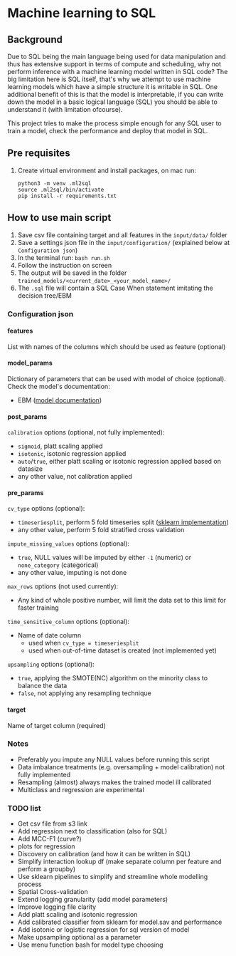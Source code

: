# Machine learning to SQL
## Background
Due to SQL being the main language being used for data manipulation and thus has extensive support in terms of compute and scheduling, 
why not perform inference with a machine learning model written in SQL code? The big limitation here is SQL itself, that's why we attempt to use 
machine learning models which have a simple structure it is writable in SQL. One additional benefit of this is that the model is interpretable, 
if you can write down the model in a basic logical language (SQL) you should be able to understand it (with limitation ofcourse).

This project tries to make the process simple enough for any SQL user to train a model, check the performance and deploy that model in SQL.

## Pre requisites
1. Create virtual environment and install packages, on mac run:
   ```
   python3 -m venv .ml2sql
   source .ml2sql/bin/activate
   pip install -r requirements.txt
   ```

## How to use main script
1. Save csv file containing target and all features in the `input/data/` folder
2. Save a settings json file in the `input/configuration/` (explained below at `Configuration json`)
3. In the terminal run: `bash run.sh`
4. Follow the instruction on screen
5. The output will be saved in the folder `trained_models/<current_date>_<your_model_name>/`
6. The `.sql` file will contain a SQL Case When statement imitating the decision tree/EBM

### Configuration json
#### features
List with names of the columns which should be used as feature (optional)

#### model_params
Dictionary of parameters that can be used with model of choice (optional). Check the model's documentation:
- EBM ([model documentation](https://interpret.ml/docs/ebm.html))

#### post_params
`calibration` options (optional, not fully implemented):
- `sigmoid`, platt scaling applied
- `isotonic`, isotonic regression applied
- `auto`/`true`, either platt scaling or isotonic regression applied based on datasize
- any other value, not calibration applied

#### pre_params
`cv_type` options (optional):
- `timeseriesplit`, perform 5 fold timeseries split ([sklearn implementation](https://scikit-learn.org/stable/modules/generated/sklearn.model_selection.TimeSeriesSplit.html))
- any other value, perform 5 fold stratified cross validation

`impute_missing_values` options (optional):
- `true`, NULL values will be imputed by either `-1` (numeric) or `none_category` (categorical)
- any other value, imputing is not done

`max_rows` options (not used currently):
- Any kind of whole positive number, will limit the data set to this limit for faster training

`time_sensitive_column` options (optional):
- Name of date column
  - used when `cv_type = timeseriesplit`  
  - used when out-of-time dataset is created (not implemented yet)

`upsampling` options (optional):
- `true`, applying the SMOTE(NC) algorithm on the minority class to balance the data
- `false`, not applying any resampling technique

#### target 
Name of target column (required)

### Notes
- Preferably you impute any NULL values before running this script
- Data imbalance treatments (e.g. oversampling + model calibration) not fully implemented
- Resampling (almost) always makes the trained model ill calibrated
- Multiclass and regression are experimental

### TODO list
- Get csv file from s3 link
- Add regression next to classification (also for SQL)
- Add MCC-F1 (curve?)
- plots for regression 
- Discovery on calibration (and how it can be written in SQL)
- Simplify interaction lookup df (make separate column per feature and perform a groupby)
- Use sklearn pipelines to simplify and streamline whole modelling process
- Spatial Cross-validation
- Extend logging granularity (add model parameters)
- Improve logging file clarity
- Add platt scaling and isotonic regression
- Add calibrated classifier from sklearn for model.sav and performance
- Add isotonic or logistic regression for sql version of model
- Make upsampling optional as a parameter
- Use menu function bash for model type choosing
